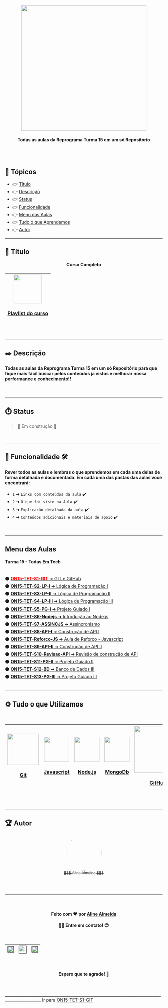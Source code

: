 <div align="center">

  [<img src="https://images.typeform.com/images/vaUz6jYB6fbw/image/default" width=400>](https://www.reprograma.com.br) 
  </br>
  <h4>Todas as aulas da Reprograma Turma 15 em um só Repositório</h4>
</div>
</br>
</br>

## 🏁 Tópicos
 
  * 👉 [Título](#📌-título)
  * 👉 [Descrição](#✒️-descrição)
  * 👉 [Status](#⏱️-status)
  * 👉 [Funcionalidade](#🔨-funcionalidade-🛠️)
  * 👉 [Menu das Aulas](#menu-das-aulas)
  * 👉 [Tudo o que Aprendemos](#⚙️-tudo-o-que-aprendemos)
  * 👉 [Autor](#🏆-autor)

___

## 📌 Título

<div align="center">
<h4>Curso Completo</h4>

| [<img src="https://pnggrid.com/wp-content/uploads/2021/04/youtube-1024x841.png" width=90><h4>Playlist do curso</h4>](https://www.youtube.com/playlist?list=PLymAQGA_lVagCUqYtEgogYohW4KJil1Qw) | 
| :---: |
</div>
</br>

___
## ✒️ Descrição

#### Todas as aulas da Reprograma Turma 15 em um só Repositório para que fique mais fácil buscar pelos conteúdos ja vistos e melhorar nossa performance e conhecimento!!

</br>

___
## ⏱️ Status

>  🚧 Em construção 🚧

</br>

___
## 🔨 Funcionalidade 🛠️
#### Rever todos as aulas e lembras o que aprendemos em cada uma delas de forma detalhada e documentada. Em cada uma das pastas das aulas voce encontrará:

- `1` ➜ `Links com conteúdos da aula`  ✔️
- `2` ➜ `O que foi visto na Aula` ✔️
- `3` ➜ `Explicação detalhada da aula` ✔️
- `4` ➜ `Conteúdos adicionais e materiais de apoio` ✔️

</br>

___

## Menu das Aulas  
  <div>
    <h4>Turma 15 - Todas Em Tech</h4><br/>
    ⚫️ <a href="https://github.com/AlineAlmeida85/Reprograma-Curso-Completo/tree/main/Aulas/ON15-TET-S1-GIT" target="blank"><strong style=color:red>ON15-TET-S1-GIT</strong> ➜ GIT e GitHub</a><br/>
    ⚫️ <a href="https://github.com/AlineAlmeida85/Reprograma-Curso-Completo/tree/main/Aulas/ON15-TET-S2-LP-I"><strong>ON15-TET-S2-LP-I</strong> ➜ Lógica de Programação I</a><br/>
    ⚫️ <a href="https://github.com/AlineAlmeida85/Reprograma-Curso-Completo/tree/main/Aulas/ON15-TET-S3-LP-II"><strong>ON15-TET-S3-LP-II</strong> ➜ Lógica de Programação II</a><br/>
    ⚫️ <a href="https://github.com/AlineAlmeida85/Reprograma-Curso-Completo/tree/main/Aulas/ON15-TET-S4-LP-III"><strong>ON15-TET-S4-LP-III</strong> ➜ Lógica de Programação III</a><br/>
    ⚫️ <a href="https://github.com/AlineAlmeida85/Reprograma-Curso-Completo/tree/main/Aulas/ON15-TET-S5-PG-I"><strong>ON15-TET-S5-PG-I</strong> ➜ Projeto Guiado I</a><br/> 
    ⚫️ <a href="https://github.com/AlineAlmeida85/Reprograma-Curso-Completo/tree/main/Aulas/ON15-TET-S6-Nodejs"><strong>ON15-TET-S6-Nodejs</strong> ➜ Introdução ao Node.js</a><br/> 
    ⚫️ <a href="https://github.com/AlineAlmeida85/Reprograma-Curso-Completo/tree/main/Aulas/ON15-TET-S7-ASSINCJS"><strong>ON15-TET-S7-ASSINCJS</strong> ➜ Assincronismo</a><br/> 
    ⚫️ <a href="https://github.com/AlineAlmeida85/Reprograma-Curso-Completo/tree/main/Aulas/ON15-TET-S8-API-I"><strong>ON15-TET-S8-API-I</strong> ➜ Construção de API I</a><br/>
    ⚫️ <a href="https://github.com/AlineAlmeida85/Reprograma-Curso-Completo/tree/main/Aulas/ON15-TET-Reforco-JS"><strong>ON15-TET-Reforco-JS</strong> ➜ Aula de Reforço - Javascript</a><br/>
    ⚫️ <a href="https://github.com/AlineAlmeida85/Reprograma-Curso-Completo/tree/main/Aulas/ON15-TET-S9-API-II"><strong>ON15-TET-S9-API-II</strong> ➜ Construção de API II</a><br/>  
    ⚫️ <a href="https://github.com/AlineAlmeida85/Reprograma-Curso-Completo/tree/main/Aulas/ON15-TET-S10-Revisao-API"><strong>ON15-TET-S10-Revisao-API</strong> ➜ Revisão de construção de API</a><br/> 
    ⚫️ <a href="https://github.com/AlineAlmeida85/Reprograma-Curso-Completo/tree/main/Aulas/ON15-TET-S11-PG-II"><strong>ON15-TET-S11-PG-II</strong> ➜ Projeto Guiado II</a><br/>
    ⚫️ <a href="https://github.com/AlineAlmeida85/Reprograma-Curso-Completo/tree/main/Aulas/ON15-TET-S12-BD"><strong>ON15-TET-S12-BD</strong> ➜ Banco de Dados III</a><br/>
    ⚫️ <a href="https://github.com/AlineAlmeida85/Reprograma-Curso-Completo/tree/main/Aulas/ON15-TET-S13-PG-III"><strong>ON15-TET-S13-PG-III</strong> ➜ Projeto Guiado III</a><br/><br/>      
  </div>

___
## ⚙️ Tudo o que Utilizamos

<br>
<div align="center">

| [<img src="https://seeklogo.com/images/G/git-bash-logo-B6475E8359-seeklogo.com.png" width=100><br><h4>Git</h4>](https://git-scm.com/) | [<img src="https://cdn.iconscout.com/icon/free/png-256/javascript-3629449-3031512.png" width=80><br><h4>Javascript</h4>](https://www.javascript.com/) |  [<img src="https://storage.semalt.com/uploads/articles/6e222187f3ca196b689b9d3984685dc91.png" width=80><br><h4>Node.js</h4>](https://nodejs.org/en/) | [<img src="https://www.pngitem.com/pimgs/m/385-3850320_png-transparent-mongodb-icon-mongodb-logo-png-download.png" width=80><br><h4>MongoDb</h4>](https://www.mongodb.com/pt-br) | [<img src="https://logosmarcas.net/wp-content/uploads/2020/12/GitHub-Logo.png" width=150><br><h4>GitHub</h4>](https://github.com/) |
| :---: | :---: | :---: | :---: | :---: |
</div>
<br>

___
## 🏆 Autor 

<div align="center">

  [<img src="https://avatars.githubusercontent.com/u/99259131?v=4" width=115 style=border-radius:50%><br><sub>👩🏽‍💻 Aline Almeida 👩🏽‍🎓</sub>](https://github.com/AlineAlmeida85) 

</div>
<br>
<br>

___

<br>
<div align="center">
  <h4>Feito com ❤️ por 
    <a href="https://github.com/AlineAlmeida85">Aline Almeida</a><h4>👋🏽 Entre em contato! 😊</h4>
  </h4><br>

| [<img src="https://logodownload.org/wp-content/uploads/2018/03/gmail-logo-4-1.png" width=20><br>]() | [<img src="https://seeklogo.com/images/W/whatsapp-icon-logo-BDC0A8063B-seeklogo.com.png" width=25><br>]() |  [<img src="https://cdn-icons-png.flaticon.com/512/174/174857.png" width=20><br>]() |
| :---: | :---: | :---: |

<br>
<h4> Espero que te agrade! 🙏</h4>
</div>
<br>

________________________________________________________________________________________________ Ir para [ON15-TET-S1-GIT](https://github.com/AlineAlmeida85/Reprograma-Curso-Completo/tree/main/Aulas/ON15-TET-S1-GIT)



